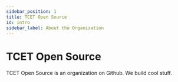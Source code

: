 ```yaml
---
sidebar_position: 1
title: TCET Open Source
id: intro
sidebar_label: About the Organization
---
```


# TCET Open Source

TCET Open Source is an organization on Github. We build cool stuff.